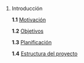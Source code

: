 1. Introducción
  
    **1.1** [Motivación](es/1_1_motivation.md)
      
    **1.2** [Objetivos](es/1_2_goal.md)
    
    **1.3** [Planificación](es/1_3_planning.md)
    
    **1.4** [Estructura del proyecto](es/1_4_proyect_structure.md)
